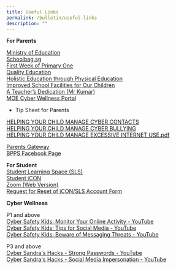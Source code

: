 ```yaml
---
title: Useful Links
permalink: /bulletin/useful-links
description: ""
---
```

**For Parents**

[Ministry of Education](https://www.moe.gov.sg/)<br>
[Schoolbag.sg](https://www.schoolbag.sg/)<br>
[First Week of Primary One](https://www.youtube.com/watch?v=ag0QWf_qf3c&list=TLH27ItYVfZS8TVUZCDJYDQNnYzMl6YS0c)<br>
[Quality Education](https://youtu.be/9RpSX50jOEU)<br>
[Holistic Education through Physical Education](https://www.youtube.com/watch?v=ndtAsIC1I6U)<br>
[Improved School Facilities for Our Children](https://www.youtube.com/watch?v=EuZRWps1AvU)<br>
[A Teacher’s Dedication (Mr Kumar)](https://www.youtube.com/watch?v=uRpFltRldUA)<br>
[MOE Cyber Wellness Portal](https://www.moe.gov.sg/programmes/cyber-wellness)<br>

- Tip Sheet for Parents

[HELPING YOUR CHILD MANAGE CYBER CONTACTS](/files/HELPING%20YOUR%20CHILD%20MANAGE%20CYBER%20CONTACTS.pdf)<br>
[HELPING YOUR CHILD MANAGE CYBER BULLYING](/files/HELPING%20YOUR%20CHILD%20MANAGE%20CYBER%20BULLYING.pdf)<br>
[HELPING YOUR CHILD MANAGE EXCESSIVE INTERNET USE.pdf](/files/HELPING%20YOUR%20CHILD%20MANAGE%20EXCESSIVE%20INTERNETUSE.pdf)

[Parents Gateway](https://pg.moe.edu.sg/faq)<br>
[BPPS Facebook Page](https://www.facebook.com/Bukit-Panjang-Primary-School-1770831119836874/)

**For Student**<br>
[Student Learning Space (SLS)](https://vle.learning.moe.edu.sg/login)<br>
[Student iCON](https://workspace.google.com/dashboard)<br>
[Zoom (Web Version)](https://zoom.us/)<br>
[Request for Reset of iCON/SLS Account Form](https://form.gov.sg/#!/61e4c58f80623800135f5afb)


**Cyber Wellness**

P1 and above<br>
[Cyber Safety Kids: Monitor Your Online Activity - YouTube](https://www.youtube.com/watch?v=38a88qFJLpE)<br>
[Cyber Safety Kids: Tips for Social Media - YouTube](https://www.youtube.com/watch?v=BTgvvsgp3Uo)<br>
[Cyber Safety Kids: Beware of Messaging Threats - YouTube](https://www.youtube.com/watch?v=AFhQJGzTViM)

P3 and above<br>
[Cyber Sandra's Hacks - Strong Passwords - YouTube](https://www.youtube.com/watch?v=7ya1t51lIcQ)<br>
[Cyber Sandra's Hacks - Social Media Impersonation - YouTube](https://www.youtube.com/watch?v=Ta6qq7wnpcA)